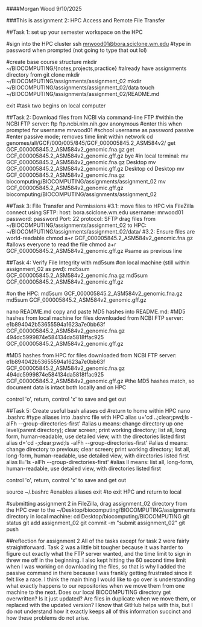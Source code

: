 ####Morgan Wood		9/10/2025

###This is assignment 2: HPC Access and Remote File Transfer

##Task 1: set up your semester workspace on the HPC

#sign into the HPC cluster
ssh mrwood01@bora.sciclone.wm.edu
#type in password when prompted (not going to type that out lol)

#create base course structure 
mkdir ~/BIOCOMPUTING/{notes,projects,practice} 	#already have assignments directory from git clone
mkdir ~/BIOCOMPUTING/assignments/assignment_02
mkdir ~/BIOCOMPUTING/assignments/assignment_02/data
touch ~/BIOCOMPUTING/assignments/assignment_02/README.md

exit 	#task two begins on local computer 

##Task 2: Download files from NCBI via command-line FTP
#within the NCBI FTP server:
ftp ftp.ncbi.nlm.nih.gov
anonymous	#enter this when prompted for username
mrwood01	 #school username as  password 
passive 	#enter passive mode; removes time limit within network 
cd genomes/all/GCF/000/005/845/GCF_000005845.2_ASM584v2/
get GCF_000005845.2_ASM584v2_genomic.fna.gz
get GCF_000005845.2_ASM584v2_genomic.gff.gz
bye
#in local terminal: 
mv GCF_000005845.2_ASM584v2_genomic.fna.gz Desktop
mv GCF_000005845.2_ASM584v2_genomic.gff.gz Desktop
cd Desktop
mv GCF_000005845.2_ASM584v2_genomic.fna.gz biocomputing/BIOCOMPUTING/assignments/assignment_02
mv GCF_000005845.2_ASM584v2_genomic.gff.gz biocomputing/BIOCOMPUTING/assignments/assignment_02

##Task 3: File Transfer and Permissions
#3.1: move files to HPC via FileZilla
connect using SFTP:
	host: bora.sciclone.wm.edu
	username: mrwood01
	password: password 
	Port: 22
	protocol: SFTP
drag files from ~/BIOCOMPUTING/assignments/assignment_02 to HPC: ~/BIOCOMPUTING/assignments/assignment_02/data/
#3.2: Ensure files are world-readable
chmod a+r GCF_000005845.2_ASM584v2_genomic.fna.gz	#allows everyone to read the file
chmod a+r GCF_000005845.2_ASM584v2_genomic.gff.gz	#same as previous line

##Task 4: Verify File Integrity with md5sum
#on local machine (still within assignment_02 as pwd): 
md5sum GCF_000005845.2_ASM584v2_genomic.fna.gz
md5sum GCF_000005845.2_ASM584v2_genomic.gff.gz

#on the HPC:
md5sum GCF_000005845.2_ASM584v2_genomic.fna.gz
md5sum GCF_000005845.2_ASM584v2_genomic.gff.gz

nano README.md
copy and paste MD5 hashes into README.md:
#MD5 hashes from local machine for files downloaded from NCBI FTP server:
e1b894042b53655594a1623a7e0bb63f  GCF_000005845.2_ASM584v2_genomic.fna.gz
494dc5999874e584134da5818ffac925  GCF_000005845.2_ASM584v2_genomic.gff.gz

#MD5 hashes from HPC for files downloaded from NCBI FTP server:
e1b894042b53655594a1623a7e0bb63f  GCF_000005845.2_ASM584v2_genomic.fna.gz
494dc5999874e584134da5818ffac925  GCF_000005845.2_ASM584v2_genomic.gff.gz
	#the MD5 hashes match, so document data is intact both locally and on HPC

control 'o', return, control 'x' to save and get out 

##Task 5: Create useful bash aliases
cd 	#return to home within HPC
nano .bashrc
#type aliases into .bashrc file with HPC
alias u='cd ..;clear;pwd;ls -alFh --group-directories-first'
	#alias u means: change directory up one level(parent directory); clear screen; print working directory; list all, long form, human-readable, use detailed view, with the directories listed first 
alias d='cd -;clear;pwd;ls -alFh --group-directories-first'
	#alias d means: change directory to previous; clear screen; print working directory; list all, long-form, human-readable, use detailed view, with directories listed first  
alias ll='ls -alFh --group-directories-first'
	#alias ll means: list all, long-form, human-readable, use detailed view, with directories listed first

control 'o', return, control 'x' to save and get out

source ~/.bashrc 	#enables aliases 
exit 		#to exit HPC and return to local 

#submitting assignment 2
in FileZilla, drag assignment_02 directory from the HPC over to the ~/Desktop/biocomputing/BIOCOMPUTING/assignments directory 
in local machine: 
cd Desktop/biocomputing/BIOCOMPUTING
git status
git add assignment_02
git commit -m "submit assignment_02"
git push 

##reflection for assignment 2
All of the tasks except for task 2 were fairly straightforward. Task 2 was a little bit tougher 
because it was harder to figure out exactly what the FTP server wanted, and the time limit to 
sign in threw me off in the beginning. I also kept hitting the 60 second time limit when I was 
working on downloading the files, so that is why I added the passive command in there because I 
was frankly getting frustrated since it felt like a race. I think the main thing I would like 
to go over is understanding what exactly happens to our repositories when we move them from
one machine to the next. Does our local BIOCOMPUTING directory get overwritten? Is it just 
updated? Are files in duplicate when we move them, or replaced with the updated version? I know
that GitHub helps with this, but I do not understand how it exactly keeps all of this 
information succinct and how these problems do not arise. 
